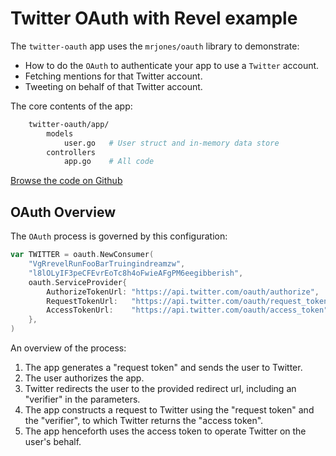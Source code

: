 Twitter OAuth with Revel example
==================================

The `twitter-oauth` app uses the `mrjones/oauth` library to demonstrate:

* How to do the `OAuth` to authenticate your app to use a `Twitter` account.
* Fetching mentions for that Twitter account.
* Tweeting on behalf of that Twitter account.

The core contents of the app:
```sh
	twitter-oauth/app/
		models
			user.go   # User struct and in-memory data store
		controllers
			app.go    # All code
```
[Browse the code on Github](https://github.com/revel/samples/tree/master/twitter-oauth)

## OAuth Overview

The `OAuth` process is governed by this configuration:

```go
var TWITTER = oauth.NewConsumer(
	"VgRrevelRunFooBarTruingindreamzw",
	"l8lOLyIF3peCFEvrEoTc8h4oFwieAFgPM6eegibberish",
	oauth.ServiceProvider{
		AuthorizeTokenUrl: "https://api.twitter.com/oauth/authorize",
		RequestTokenUrl:   "https://api.twitter.com/oauth/request_token",
		AccessTokenUrl:    "https://api.twitter.com/oauth/access_token",
	},
)
```

An overview of the process:

1. The app generates a "request token" and sends the user to Twitter.
2. The user authorizes the app.
3. Twitter redirects the user to the provided redirect url, including an
   "verifier" in the parameters.
4. The app constructs a request to Twitter using the "request token" and
   the "verifier", to which Twitter returns the "access token".
5. The app henceforth uses the access token to operate Twitter on the user's behalf.



